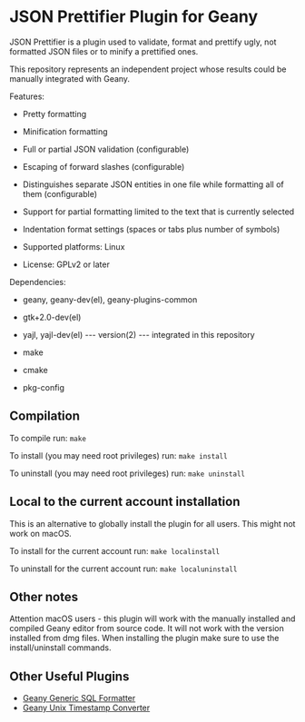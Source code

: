 JSON Prettifier Plugin for Geany
================================

JSON Prettifier is a plugin used to validate, format and prettify ugly,
not formatted JSON files or to minify a prettified ones.

This repository represents an independent project whose results could
be manually integrated with Geany.

Features:

* Pretty formatting
* Minification formatting
* Full or partial JSON validation (configurable)
* Escaping of forward slashes (configurable)
* Distinguishes separate JSON entities in one file while formatting all
of them (configurable)
* Support for partial formatting limited to the text that is currently
selected
* Indentation format settings (spaces or tabs plus number of symbols)

* Supported platforms: Linux
* License: GPLv2 or later

Dependencies:

* geany, geany-dev(el), geany-plugins-common
* gtk+2.0-dev(el)
* yajl, yajl-dev(el)  --- version(2) --- integrated in this repository

* make
* cmake
* pkg-config

Compilation
-----------

To compile run: `make`

To install (you may need root privileges) run: `make install`

To uninstall (you may need root privileges) run: `make uninstall`

Local to the current account installation
-----------------------------------------

This is an alternative to globally install the plugin for all users. This might not work on macOS.

To install for the current account run: `make localinstall`

To uninstall for the current account run: `make localuninstall`

Other notes
-----------

Attention macOS users - this plugin will work with the manually
installed and compiled Geany editor from source code. It will not work
with the version installed from dmg files. When installing the plugin
make sure to use the install/uninstall commands.

Other Useful Plugins
--------------------
* [Geany Generic SQL Formatter](https://github.com/zhgzhg/Geany-Generic-SQL-Formatter)
* [Geany Unix Timestamp Converter](https://github.com/zhgzhg/Geany-Unix-Timestamp-Converter)

